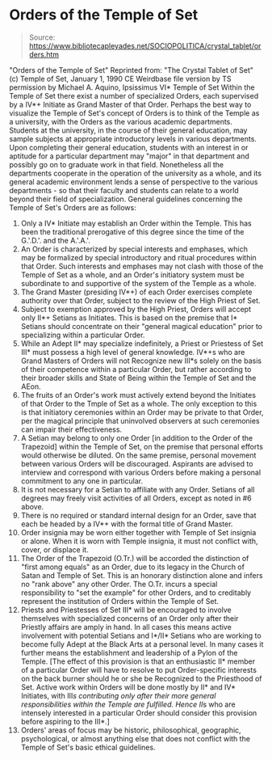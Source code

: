 # Orders of the Temple of Set

> Source: https://www.bibliotecapleyades.net/SOCIOPOLITICA/crystal_tablet/orders.htm

"Orders of the Temple of Set"
Reprinted from: "The Crystal Tablet of Set"
(c) Temple of Set, January 1, 1990 CE
Weirdbase file version by TS permission
by Michael A. Aquino, Ipsissimus VI* Temple of Set
Within the Temple of Set there exist a number of specialized Orders, each supervised by a IV*+ Initiate as Grand Master of that Order. Perhaps the best way to visualize the Temple of Set's concept of Orders is to think of the Temple as a university, with the Orders as the various academic departments. Students at the university, in the course of their general education, may sample subjects at appropriate introductory levels in various departments.
Upon completing their general education, students with an interest in or aptitude for a particular department may "major" in that department and possibly go on to graduate work in that field. Nonetheless all the departments cooperate in the operation of the university as a whole, and its general academic environment lends a sense of perspective to the various departments - so that their faculty and students can relate to a world beyond their field of specialization.
General guidelines concerning the Temple of Set's Orders are as follows:
1. Only a IV* Initiate may establish an Order within the Temple. This has been the traditional prerogative of this degree since the time of the G.'.D.'. and the A.'.A.'.
2. An Order is characterized by special interests and emphases, which may be formalized by special introductory and ritual procedures within that Order. Such interests and emphases may not clash with those of the Temple of Set as a whole, and an Order's initiatory system must be subordinate to and supportive of the system of the Temple as a whole.
3. The Grand Master (presiding IV*+) of each Order exercises complete authority over that Order, subject to the review of the High Priest of Set.
4. Subject to exemption approved by the High Priest, Orders will accept only II*+ Setians as Initiates. This is based on the premise that I* Setians should concentrate on their "general magical education" prior to specializing within a particular Order.
5. While an Adept II* may specialize indefinitely, a Priest or Priestess of Set III* must possess a high level of general knowledge. IV*+s who are Grand Masters of Orders will not Recognize new III*s solely on the basis of their competence within a particular Order, but rather according to their broader skills and State of Being within the Temple of Set and the AEon.
6. The fruits of an Order's work must actively extend beyond the Initiates of that Order to the Tmple of Set as a whole. The only exception to this is that initiatory ceremonies within an Order may be private to that Order, per the magical principle that uninvolved observers at such ceremonies can impair their effectiveness.
7. A Setian may belong to only one Order [in addition to the Order of the Trapezoid] within the Temple of Set, on the premise that personal efforts would otherwise be diluted. On the same premise, personal movement between various Orders will be discouraged. Aspirants are advised to interview and correspond with various Orders before making a personal commitment to any one in particular.
8. It is not necessary for a Setian to affiliate with any Order. Setians of all degrees may freely visit activities of all Orders, except as noted in #6 above.
9. There is no required or standard internal design for an Order, save that each be headed by a IV*+ with the formal title of Grand Master.
10. Order insignia may be worn either together with Temple of Set insignia or alone. When it is worn with Temple insignia, it must not conflict with, cover, or displace it.
11. The Order of the Trapezoid (O.Tr.) will be accorded the distinction of "first among equals" as an Order, due to its legacy in the Church of Satan and Temple of Set. This is an honorary distinction alone and infers no "rank above" any other Order. The O.Tr. incurs a special responsibility to "set the example" for other Orders, and to creditably represent the institution of Orders within the Temple of Set.
12. Priests and Priestesses of Set III* will be encouraged to involve themselves with specialized concerns of an Order only after their Priestly affairs are amply in hand. In all cases this means active involvement with potential Setians and I*/II* Setians who are working to become fully Adept at the Black Arts at a personal level. In many cases it further means the establishment and leadership of a Pylon of the Temple. [The effect of this provision is that an enthusiastic II* member of a particular Order will have to resolve to put Order-specific interests on the back burner should he or she be Recognized to the Priesthood of Set. Active work within Orders will be done mostly by II* and IV* Initiates, with III*s contributing only after their more general responsibilities within the Temple are fulfilled. Hence II*s who are intensely interested in a particular Order should consider this provision before aspiring to the III*.]
13. Orders' areas of focus may be historic, philosophical, geographic, psychological, or almost anything else that does not conflict with the Temple of Set's basic ethical guidelines.
